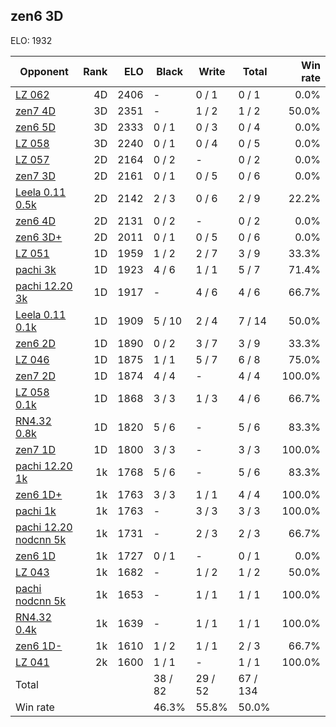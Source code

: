## zen6 3D ##

ELO: 1932

Opponent | Rank | ELO | Black | Write | Total | Win rate
---------|-----:|----:|-------|-------|-------|-------:
[LZ 062](LZ%20062.md) | 4D | 2406 | - | 0 / 1 | 0 / 1 | 0.0%
[zen7 4D](zen7%204D.md) | 3D | 2351 | - | 1 / 2 | 1 / 2 | 50.0%
[zen6 5D](zen6%205D.md) | 3D | 2333 | 0 / 1 | 0 / 3 | 0 / 4 | 0.0%
[LZ 058](LZ%20058.md) | 3D | 2240 | 0 / 1 | 0 / 4 | 0 / 5 | 0.0%
[LZ 057](LZ%20057.md) | 2D | 2164 | 0 / 2 | - | 0 / 2 | 0.0%
[zen7 3D](zen7%203D.md) | 2D | 2161 | 0 / 1 | 0 / 5 | 0 / 6 | 0.0%
[Leela 0.11 0.5k](Leela%200.11%200.5k.md) | 2D | 2142 | 2 / 3 | 0 / 6 | 2 / 9 | 22.2%
[zen6 4D](zen6%204D.md) | 2D | 2131 | 0 / 2 | - | 0 / 2 | 0.0%
[zen6 3D+](zen6%203D+.md) | 2D | 2011 | 0 / 1 | 0 / 5 | 0 / 6 | 0.0%
[LZ 051](LZ%20051.md) | 1D | 1959 | 1 / 2 | 2 / 7 | 3 / 9 | 33.3%
[pachi 3k](pachi%203k.md) | 1D | 1923 | 4 / 6 | 1 / 1 | 5 / 7 | 71.4%
[pachi 12.20 3k](pachi%2012.20%203k.md) | 1D | 1917 | - | 4 / 6 | 4 / 6 | 66.7%
[Leela 0.11 0.1k](Leela%200.11%200.1k.md) | 1D | 1909 | 5 / 10 | 2 / 4 | 7 / 14 | 50.0%
[zen6 2D](zen6%202D.md) | 1D | 1890 | 0 / 2 | 3 / 7 | 3 / 9 | 33.3%
[LZ 046](LZ%20046.md) | 1D | 1875 | 1 / 1 | 5 / 7 | 6 / 8 | 75.0%
[zen7 2D](zen7%202D.md) | 1D | 1874 | 4 / 4 | - | 4 / 4 | 100.0%
[LZ 058 0.1k](LZ%20058%200.1k.md) | 1D | 1868 | 3 / 3 | 1 / 3 | 4 / 6 | 66.7%
[RN4.32 0.8k](RN4.32%200.8k.md) | 1D | 1820 | 5 / 6 | - | 5 / 6 | 83.3%
[zen7 1D](zen7%201D.md) | 1D | 1800 | 3 / 3 | - | 3 / 3 | 100.0%
[pachi 12.20 1k](pachi%2012.20%201k.md) | 1k | 1768 | 5 / 6 | - | 5 / 6 | 83.3%
[zen6 1D+](zen6%201D+.md) | 1k | 1763 | 3 / 3 | 1 / 1 | 4 / 4 | 100.0%
[pachi 1k](pachi%201k.md) | 1k | 1763 | - | 3 / 3 | 3 / 3 | 100.0%
[pachi 12.20 nodcnn 5k](pachi%2012.20%20nodcnn%205k.md) | 1k | 1731 | - | 2 / 3 | 2 / 3 | 66.7%
[zen6 1D](zen6%201D.md) | 1k | 1727 | 0 / 1 | - | 0 / 1 | 0.0%
[LZ 043](LZ%20043.md) | 1k | 1682 | - | 1 / 2 | 1 / 2 | 50.0%
[pachi nodcnn 5k](pachi%20nodcnn%205k.md) | 1k | 1653 | - | 1 / 1 | 1 / 1 | 100.0%
[RN4.32 0.4k](RN4.32%200.4k.md) | 1k | 1639 | - | 1 / 1 | 1 / 1 | 100.0%
[zen6 1D-](zen6%201D-.md) | 1k | 1610 | 1 / 2 | 1 / 1 | 2 / 3 | 66.7%
[LZ 041](LZ%20041.md) | 2k | 1600 | 1 / 1 | - | 1 / 1 | 100.0%
Total | | | 38 / 82 | 29 / 52 | 67 / 134 | 
Win rate| | | 46.3% | 55.8% | 50.0% | 
